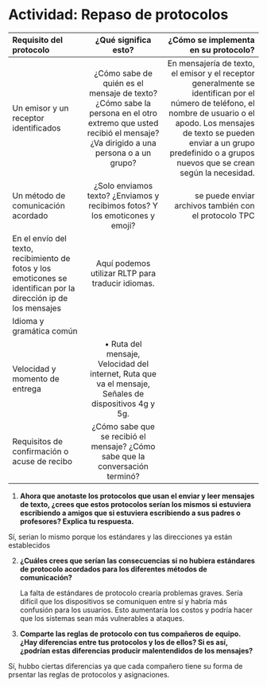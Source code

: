 # Actividad: Repaso de protocolos 

| Requisito del protocolo   | ¿Qué significa esto?   | ¿Cómo se implementa en su protocolo?  |
| :------------ |:---------------:| -----:|
| Un emisor y un receptor identificados | ¿Cómo sabe de quién es el mensaje de texto? ¿Cómo sabe la persona en el otro extremo que usted recibió el mensaje? ¿Va dirigido a una persona o a un grupo?  |En mensajería de texto, el emisor y el receptor generalmente se identifican por el número de teléfono, el nombre de usuario o el apodo. Los mensajes de texto se pueden enviar a un grupo predefinido o a grupos nuevos que se crean según la necesidad.  |
| Un método de comunicación acordado |  ¿Solo enviamos texto? ¿Enviamos y recibimos fotos? Y los emoticones y emoji? | se puede enviar archivos también con el protocolo TPC 
   |   En el envío del texto, recibimiento de fotos y los emoticones se identifican por la dirección ip de los mensajes |  Aquí podemos utilizar RLTP para traducir idiomas.
| Idioma y gramática común  |  
| Velocidad y momento de entrega |    •	Ruta del mensaje,	Velocidad del internet,	Ruta que va el mensaje, Señales de dispositivos 4g y 5g. |
| Requisitos de confirmación o acuse de recibo  |    ¿Cómo sabe que se recibió el mensaje? ¿Cómo sabe que la conversación terminó?  |
                











1.	**Ahora que anotaste los protocolos que usan el enviar y leer mensajes de texto, ¿crees que estos protocolos serían los mismos si estuviera escribiendo a amigos que si estuviera escribiendo a sus padres o profesores? Explica tu respuesta.** 

  Sí, serian lo mismo porque los estándares y las direcciones ya están establecidos 
 
2.	**¿Cuáles crees que serían las consecuencias si no hubiera estándares de protocolo acordados para los diferentes métodos de comunicación?**

    La falta de estándares de protocolo crearía problemas graves. Sería difícil que los dispositivos se comuniquen entre sí y habría más confusión para los usuarios. Esto aumentaría los costos y podría hacer que los sistemas sean más vulnerables a ataques.
  	
4.	**Comparte las reglas de protocolo con tus compañeros de equipo. ¿Hay diferencias entre tus protocolos y los de ellos? Si es así, ¿podrían estas diferencias producir malentendidos de los mensajes?**

Sí, hubbo ciertas diferencias ya que cada compañero tiene su forma de prsentar las reglas de protocolos y asignaciones.

 

